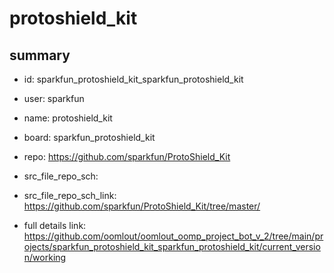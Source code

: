 # protoshield_kit
 
## summary 
* id: sparkfun_protoshield_kit_sparkfun_protoshield_kit
* user: sparkfun
* name: protoshield_kit
* board: sparkfun_protoshield_kit
* repo: https://github.com/sparkfun/ProtoShield_Kit



* src_file_repo_sch: 
* src_file_repo_sch_link: https://github.com/sparkfun/ProtoShield_Kit/tree/master/
* full details link: https://github.com/oomlout/oomlout_oomp_project_bot_v_2/tree/main/projects/sparkfun_protoshield_kit_sparkfun_protoshield_kit/current_version/working  







